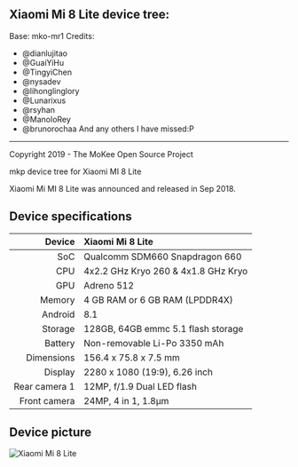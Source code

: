 ## Xiaomi Mi 8 Lite device tree:
Base: mko-mr1
Credits:
- @dianlujitao
- @GuaiYiHu
- @TingyiChen
- @nysadev
- @lihonglinglory
- @Lunarixus
- @rsyhan
- @ManoloRey
- @brunorochaa
And any others I have missed:P

----------------------------------------------------------------------

Copyright 2019 - The MoKee Open Source Project

mkp device tree for Xiaomi MI 8 Lite

Xiaomi Mi MI 8 Lite was announced and released in Sep 2018.

## Device specifications

| Device       | Xiaomi Mi 8 Lite                                    |
| -----------: | :-------------------------------------------------- |
| SoC          | Qualcomm SDM660 Snapdragon 660                      |
| CPU          | 4x2.2 GHz Kryo 260 & 4x1.8 GHz Kryo	      	     |
| GPU          | Adreno 512                                          |
| Memory       | 4 GB RAM or 6 GB RAM (LPDDR4X)                      |
| Android      | 8.1                                      	     |
| Storage      | 128GB, 64GB emmc 5.1 flash storage  		     |
| Battery      | Non-removable Li-Po 3350 mAh                  	     |
| Dimensions   | 156.4 x 75.8 x 7.5 mm                               |
| Display      | 2280 x 1080 (19:9), 6.26 inch                       |
| Rear camera 1| 12MP, f/1.9 Dual LED flash                          |
| Front camera | 24MP, 4 in 1, 1.8µm  		 		     |

## Device picture

![Xiaomi Mi 8 Lite ](https://timgsa.baidu.com/timg?image&quality=80&size=b9999_10000&sec=1543643214959&di=3b0c81b537ff2e742079764e8cf1aead&imgtype=0&src=http%3A%2F%2Fask-fd.zol-img.com.cn%2Fg5%2FM00%2F01%2F07%2FChMkJlv2fVaIcCdUAAA_3fbzsx8AAtT_wBUBrgAAD_1288.jpg)
